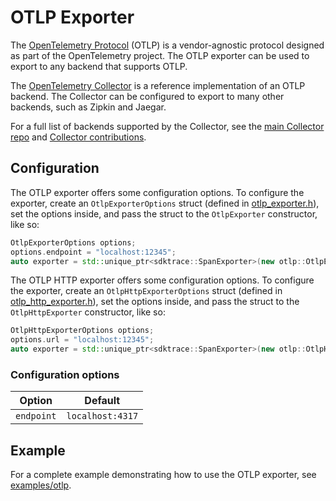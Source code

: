 # OTLP Exporter

The [OpenTelemetry
Protocol](https://github.com/open-telemetry/opentelemetry-specification/blob/main/specification/protocol/README.md)
(OTLP) is a vendor-agnostic protocol designed as part of the OpenTelemetry
project. The OTLP exporter can be used to export to any backend that supports
OTLP.

The [OpenTelemetry
Collector](https://github.com/open-telemetry/opentelemetry-collector) is a
reference implementation of an OTLP backend. The Collector can be configured to
export to many other backends, such as Zipkin and Jaegar.

For a full list of backends supported by the Collector, see the [main Collector
repo](https://github.com/open-telemetry/opentelemetry-collector/tree/main/exporter)
and [Collector
contributions](https://github.com/open-telemetry/opentelemetry-collector-contrib/tree/main/exporter).

## Configuration

The OTLP exporter offers some configuration options. To configure the exporter,
create an `OtlpExporterOptions` struct (defined in
[otlp_exporter.h](https://github.com/open-telemetry/opentelemetry-cpp/blob/main/exporters/otlp/include/opentelemetry/exporters/otlp/otlp_exporter.h)),
set the options inside, and pass the struct to the `OtlpExporter` constructor,
like so:

```cpp
OtlpExporterOptions options;
options.endpoint = "localhost:12345";
auto exporter = std::unique_ptr<sdktrace::SpanExporter>(new otlp::OtlpExporter(options));
```

The OTLP HTTP exporter offers some configuration options. To configure the exporter,
create an `OtlpHttpExporterOptions` struct (defined in
[otlp_http_exporter.h](https://github.com/open-telemetry/opentelemetry-cpp/blob/main/exporters/otlp/include/opentelemetry/exporters/otlp/otlp_http_exporter.h)),
set the options inside, and pass the struct to the `OtlpHttpExporter` constructor,
like so:

```cpp
OtlpHttpExporterOptions options;
options.url = "localhost:12345";
auto exporter = std::unique_ptr<sdktrace::SpanExporter>(new otlp::OtlpHttpExporter(options));
```

### Configuration options

| Option       | Default          |
| ------------ |----------------- |
| `endpoint`   | `localhost:4317` |

## Example

For a complete example demonstrating how to use the OTLP exporter, see
[examples/otlp](https://github.com/open-telemetry/opentelemetry-cpp/blob/main/examples/otlp/).
